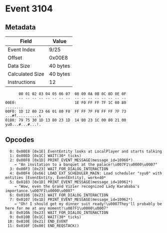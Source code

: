 # Event 3104

## Metadata

| Field           | Value    |
|-----------------|----------|
| Event Index     | 9/25     |
| Offset          | 0x00E8   |
| Data Size       | 40 bytes |
| Calculated Size | 40 bytes |
| Instructions    | 12       |

```
      00 01 02 03 04 05 06 07  08 09 0A 0B 0C 0D 0E 0F
      -- -- -- -- -- -- -- --  -- -- -- -- -- -- -- --
00E0:                          1E F0 FF FF 7F 1C 00 80          ........
00F0: 1D 12 80 23 66 01 80 F8  FF FF 7F F8 FF FF 7F 73  ...#f..........s
0100: 79 75 30 1D 13 80 23 1D  14 80 23 1C 00 80 21 00  yu0...#...#...!.
```

## Opcodes

```
  0: 0x00E8 [0x1E] EventEntity looks at LocalPlayer and starts talking
  1: 0x00ED [0x1C] WAIT(30* ticks)
  2: 0x00F0 [0x1D] PRINT_EVENT_MESSAGE(message_id=10960*)
    → "An invitation to a banquet at the palace!\u007F1\u0000\u0007"
  3: 0x00F3 [0x23] WAIT_FOR_DIALOG_INTERACTION
  4: 0x00F4 [0x66] LOAD_EXT_SCHEDULER_MAIN: Load scheduler "syu0" with entities [EventEntity, EventEntity], work=40*
  5: 0x0103 [0x1D] PRINT_EVENT_MESSAGE(message_id=10961*)
    → "Wow, even the Grand Vizier recognized Lady Karababa's importance.\u007F1\u0000\u0007"
  6: 0x0106 [0x23] WAIT_FOR_DIALOG_INTERACTION
  7: 0x0107 [0x1D] PRINT_EVENT_MESSAGE(message_id=10962*)
    → "Oh! I should get my dinner suit ready!\u0007They'll probably be here for me at any moment!\u007F1\u0000\u0007"
  8: 0x010A [0x23] WAIT_FOR_DIALOG_INTERACTION
  9: 0x010B [0x1C] WAIT(30* ticks)
 10: 0x010E [0x21] END_EVENT
 11: 0x010F [0x00] END_REQSTACK()
```
